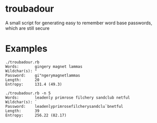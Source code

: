 # troubadour
A small script for generating easy to remember word base passwords, which are still secure

# Examples

    ./troubadour.rb
    Words:       gingery magnet lammas
    Wildchar(s): "
    Password:    gi"ngerymagnetlammas
    Length:      20
    Entropy:     131.4 (49.3)

    ./troubadour.rb -n 5
    Words:       leadenly primrose filchery sandclub netful
    Wildchar(s): `
    Password:    leadenlyprimrosefilcherysandclu`bnetful
    Length:      39
    Entropy:     256.22 (82.17)


